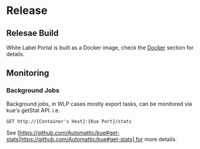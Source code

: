 # Release

## Relesae Build

White Label Portal is built as a Docker image, check the [Docker](./DOCKER.md) section for details.

## Monitoring

### Background Jobs 

Background jobs, in WLP cases mostly export tasks, can be monitored via kue's getStat API. i.e.

```
GET http://{Container's Host}:{Kue Port}/stats
```

See [https://github.com/Automattic/kue#get-stats|https://github.com/Automattic/kue#get-stats] for more details.
